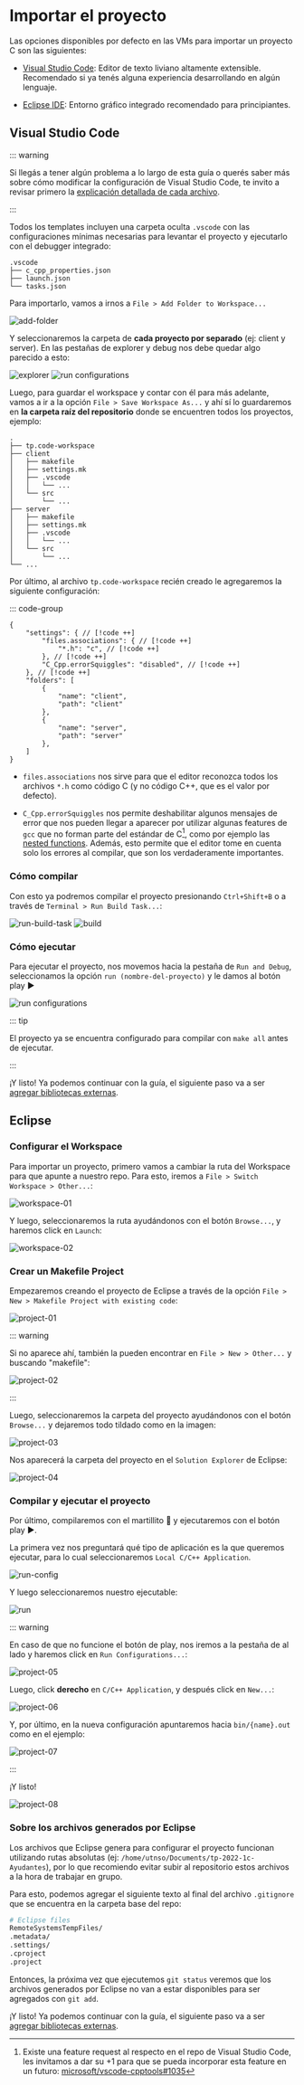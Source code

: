 
# Importar el proyecto

Las opciones disponibles por defecto en las VMs para importar un proyecto C son
las siguientes:

- [Visual Studio Code](#visual-studio-code): Editor de texto liviano altamente
extensible. Recomendado si ya tenés alguna experiencia desarrollando en
algún lenguaje.

- [Eclipse IDE](#eclipse): Entorno gráfico integrado recomendado para
principiantes.

## Visual Studio Code

::: warning

Si llegás a tener algún problema a lo largo de esta guía o querés saber más
sobre cómo modificar la configuración de Visual Studio Code, te invito a revisar
primero la [explicación detallada de cada archivo](./avanzado/code).

:::

Todos los templates incluyen una carpeta oculta `.vscode` con las
configuraciones mínimas necesarias para levantar el proyecto y ejecutarlo con el
debugger integrado:

```
.vscode
├── c_cpp_properties.json
├── launch.json
└── tasks.json
```

Para importarlo, vamos a irnos a `File > Add Folder to Workspace...`

![add-folder](/img/importar-proyecto/code-add-folder.png)

Y seleccionaremos la carpeta de **cada proyecto por separado** (ej: client y
server). En las pestañas de explorer y debug nos debe quedar algo parecido a
esto:

![explorer](/img/importar-proyecto/code-explorer.png)
![run configurations](/img/importar-proyecto/code-run-configurations.png)

Luego, para guardar el workspace y contar con él para más adelante, vamos a ir
a la opción `File > Save Workspace As...` y ahí sí lo guardaremos en **la
carpeta raíz del repositorio** donde se encuentren todos los proyectos, ejemplo:

```
.
├── tp.code-workspace
├── client
│   ├── makefile
│   ├── settings.mk
│   ├── .vscode
│   │   └── ...
│   └── src
│       └── ...
├── server
│   ├── makefile
│   ├── settings.mk
│   ├── .vscode
│   │   └── ...
│   └── src
│       └── ...
└── ...
```

Por último, al archivo `tp.code-workspace` recién creado le agregaremos la
siguiente configuración:

::: code-group

```json:line-numbers [tp.code-workspace]
{
	"settings": { // [!code ++]
		"files.associations": { // [!code ++]
			"*.h": "c", // [!code ++]
		}, // [!code ++]
		"C_Cpp.errorSquiggles": "disabled", // [!code ++]
	}, // [!code ++]
	"folders": [
		{
			"name": "client",
			"path": "client"
		},
		{
			"name": "server",
			"path": "server"
		},
	]
}
```

- `files.associations` nos sirve para que el editor reconozca todos los
   archivos `*.h` como código C (y no código C++, que es el valor por defecto).

- `C_Cpp.errorSquiggles` nos permite deshabilitar algunos mensajes de error que
   nos pueden llegar a aparecer por utilizar algunas features de `gcc` que no
   forman parte del estándar de C[^1], como por ejemplo las
   [nested functions](https://www.youtube.com/watch?v=1kYyxZXGjp0). Además,
   esto permite que el editor tome en cuenta solo los errores al compilar, que
   son los verdaderamente importantes.

### Cómo compilar

Con esto ya podremos compilar el proyecto presionando `Ctrl+Shift+B` o
a través de `Terminal > Run Build Task...`:

![run-build-task](/img/importar-proyecto/code-run-build-task.png)
![build](/img/importar-proyecto/code-build.png)

### Cómo ejecutar

Para ejecutar el proyecto, nos movemos hacia la pestaña de `Run and Debug`,
seleccionamos la opción `run (nombre-del-proyecto)` y le damos al botón play
:arrow_forward:

![run configurations](/img/importar-proyecto/code-run-configurations.png)

::: tip

El proyecto ya se encuentra configurado para compilar con `make all` antes de
ejecutar.

:::

¡Y listo! Ya podemos continuar con la guía, el siguiente paso va a ser
[agregar bibliotecas externas](./linkear-bibliotecas).


## Eclipse

### Configurar el Workspace

Para importar un proyecto, primero vamos a cambiar la ruta del Workspace para
que apunte a nuestro repo. Para esto, iremos a
`File > Switch Workspace > Other...`:

![workspace-01](/img/eclipse/workspace-01.png)

Y luego, seleccionaremos la ruta ayudándonos con el botón `Browse...`, y haremos
click en `Launch`:

![workspace-02](/img/eclipse/workspace-02.png)

### Crear un Makefile Project

Empezaremos creando el proyecto de Eclipse a través de la opción
`File > New > Makefile Project with existing code`:

![project-01](/img/eclipse/project-01.png)

::: warning

Si no aparece ahí, también la pueden encontrar en
`File > New > Other...` y buscando "makefile":

![project-02](/img/eclipse/project-02.png)

:::

Luego, seleccionaremos la carpeta del proyecto ayudándonos con el botón
`Browse...` y dejaremos todo tildado como en la imagen:

![project-03](/img/eclipse/project-03.png)

Nos aparecerá la carpeta del proyecto en el `Solution Explorer` de Eclipse:

![project-04](/img/eclipse/project-04.png)

### Compilar y ejecutar el proyecto

Por último, compilaremos con el martillito :hammer: y ejecutaremos con el botón
play :arrow_forward:.

La primera vez nos preguntará qué tipo de aplicación es la que queremos
ejecutar, para lo cual seleccionaremos `Local C/C++ Application`.

![run-config](/img/importar-proyecto/eclipse-run-config.png)

Y luego seleccionaremos nuestro ejecutable:

![run](/img/importar-proyecto/eclipse-run.png)

::: warning

En caso de que no funcione el botón de play, nos iremos a la pestaña de al lado
y haremos click en `Run Configurations...`:

![project-05](/img/eclipse/project-05.png)

Luego, click **derecho** en `C/C++ Application`, y después click en `New...`:

![project-06](/img/eclipse/project-06.png)

Y, por último, en la nueva configuración apuntaremos hacia `bin/{name}.out` como
en el ejemplo:

![project-07](/img/eclipse/project-07.png)

:::

¡Y listo!

![project-08](/img/eclipse/project-08.png)


### Sobre los archivos generados por Eclipse

Los archivos que Eclipse genera para configurar el proyecto funcionan utilizando
rutas absolutas (ej: `/home/utnso/Documents/tp-2022-1c-Ayudantes`), por lo que
recomiendo evitar subir al repositorio estos archivos a la hora de trabajar en
grupo.

Para esto, podemos agregar el siguiente texto al final del archivo `.gitignore`
que se encuentra en la carpeta base del repo:

```bash
# Eclipse files
RemoteSystemsTempFiles/
.metadata/
.settings/
.cproject
.project
```

Entonces, la próxima vez que ejecutemos `git status` veremos que los archivos
generados por Eclipse no van a estar disponibles para ser agregados con
`git add`.

¡Y listo! Ya podemos continuar con la guía, el siguiente paso va a ser
[agregar bibliotecas externas](./linkear-bibliotecas).

[^1]: Existe una feature request al respecto en el repo de Visual Studio Code,
  les invitamos a dar su +1 para que se pueda incorporar esta feature en un
  futuro: [microsoft/vscode-cpptools#1035](https://github.com/microsoft/vscode-cpptools/issues/1035)
